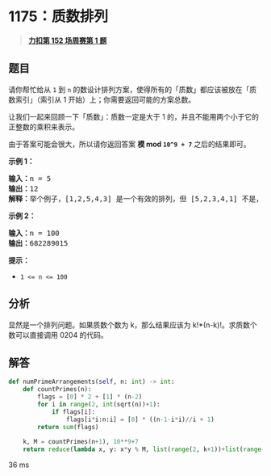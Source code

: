 # 1175：质数排列


> <u>**[力扣第 152 场周赛第 1 题](https://leetcode.cn/problems/prime-arrangements/)**</u>

## 题目

<p>请你帮忙给从 <code>1</code> 到 <code>n</code> 的数设计排列方案，使得所有的「质数」都应该被放在「质数索引」（索引从 1 开始）上；你需要返回可能的方案总数。</p>

<p>让我们一起来回顾一下「质数」：质数一定是大于 1 的，并且不能用两个小于它的正整数的乘积来表示。</p>

<p>由于答案可能会很大，所以请你返回答案 <strong>模 mod <code>10^9 + 7</code></strong> 之后的结果即可。</p>



<p><strong>示例 1：</strong></p>

<pre><strong>输入：</strong>n = 5
<strong>输出：</strong>12
<strong>解释：</strong>举个例子，[1,2,5,4,3] 是一个有效的排列，但 [5,2,3,4,1] 不是，因为在第二种情况里质数 5 被错误地放在索引为 1 的位置上。
</pre>

<p><strong>示例 2：</strong></p>

<pre><strong>输入：</strong>n = 100
<strong>输出：</strong>682289015
</pre>



<p><strong>提示：</strong></p>

<ul>
<li><code>1 &lt;= n &lt;= 100</code></li>
</ul>


## 分析

显然是一个排列问题。如果质数个数为 k，那么结果应该为 k!*(n-k)!。求质数个数可以直接调用 0204 的代码。

## 解答


```python
def numPrimeArrangements(self, n: int) -> int:
	def countPrimes(n):
		flags = [0] * 2 + [1] * (n-2)
		for i in range(2, int(sqrt(n))+1):
			if flags[i]:
				flags[i*i:n:i] = [0] * ((n-1-i*i)//i + 1)
		return sum(flags)
	
	k, M = countPrimes(n+1), 10**9+7
	return reduce(lambda x, y: x*y % M, list(range(2, k+1))+list(range(2, n-k+1)), 1)
```

36 ms
